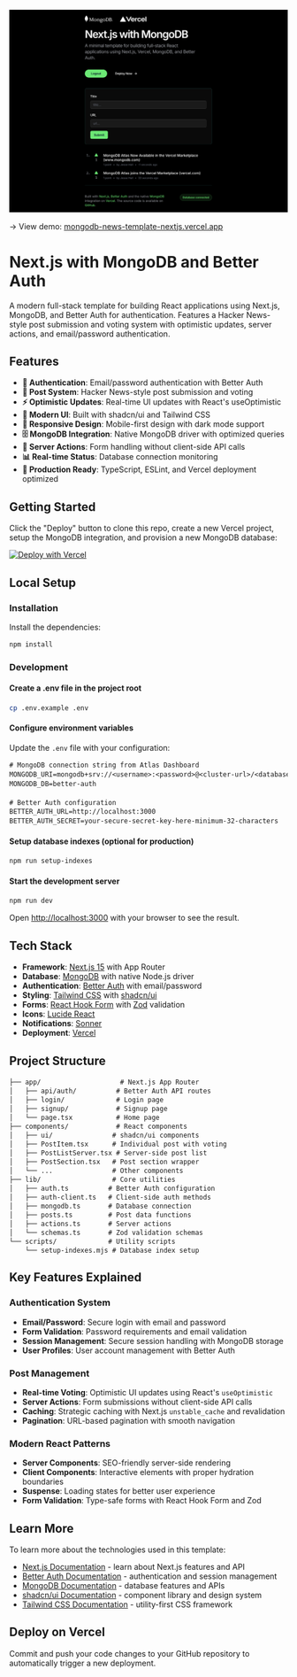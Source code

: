 ![Next.js with MongoDB and Better Auth](./public/og.png)

-> View demo: [mongodb-news-template-nextjs.vercel.app](https://mongodb-news-template-nextjs.vercel.app/)

# Next.js with MongoDB and Better Auth

A modern full-stack template for building React applications using Next.js, MongoDB, and Better Auth for authentication. Features a Hacker News-style post submission and voting system with optimistic updates, server actions, and email/password authentication.

## Features

- **🔐 Authentication**: Email/password authentication with Better Auth
- **📝 Post System**: Hacker News-style post submission and voting
- **⚡ Optimistic Updates**: Real-time UI updates with React's useOptimistic
- **🎨 Modern UI**: Built with shadcn/ui and Tailwind CSS
- **📱 Responsive Design**: Mobile-first design with dark mode support
- **🗄️ MongoDB Integration**: Native MongoDB driver with optimized queries
- **🔄 Server Actions**: Form handling without client-side API calls
- **📊 Real-time Status**: Database connection monitoring
- **🚀 Production Ready**: TypeScript, ESLint, and Vercel deployment optimized

## Getting Started

Click the "Deploy" button to clone this repo, create a new Vercel project, setup the MongoDB integration, and provision a new MongoDB database:

[![Deploy with Vercel](https://vercel.com/button)](https://vercel.com/new/clone?repository-url=https%3A%2F%2Fgithub.com%2Fmongodb-developer%2Fnextjs-news-template-mongodb&project-name=mongodb-news-nextjs&repository-name=mongodb-news-nextjs&demo-title=MongoDB%20%26%20Next.js%20Auth%20Starter%20Template&demo-description=A%20minimal%20template%20for%20building%20full-stack%20React%20applications%20using%20Next.js%2C%20Vercel%2C%2C%20Better%20Auth%20and%20MongoDB.&demo-url=https%3A%2F%2Fnews.mongodb.com&demo-image=https%3A%2F%2Fnews.mongodb.com%2Fog.png&products=%5B%7B%22type%22%3A%22integration%22%2C%22integrationSlug%22%3A%22mongodbatlas%22%2C%22productSlug%22%3A%22atlas%22%2C%22protocol%22%3A%22storage%22%7D%5D&env=BETTER_AUTH_SECRET&envDescription=Generate%20a%20random%20secret%20by%20clicking%20here%20%E2%86%92%20&envLink=https%3A%2F%2Fgenerate-secret.vercel.app%2F32) 

## Local Setup

### Installation

Install the dependencies:

```bash
npm install
```

### Development

#### Create a .env file in the project root

```bash
cp .env.example .env
```

#### Configure environment variables

Update the `.env` file with your configuration:

```txt
# MongoDB connection string from Atlas Dashboard
MONGODB_URI=mongodb+srv://<username>:<password>@<cluster-url>/<database>?retryWrites=true&w=majority
MONGODB_DB=better-auth

# Better Auth configuration
BETTER_AUTH_URL=http://localhost:3000
BETTER_AUTH_SECRET=your-secure-secret-key-here-minimum-32-characters

```

#### Setup database indexes (optional for production)

```bash
npm run setup-indexes
```

#### Start the development server

```bash
npm run dev
```

Open [http://localhost:3000](http://localhost:3000) with your browser to see the result.

## Tech Stack

- **Framework**: [Next.js 15](https://nextjs.org) with App Router
- **Database**: [MongoDB](https://www.mongodb.com?utm_campaign=devrel&utm_source=third-party-content&utm_medium=cta&utm_content=template-nextjs-news-mongodb&utm_term=jesse.hall) with native Node.js driver
- **Authentication**: [Better Auth](https://better-auth.com) with email/password
- **Styling**: [Tailwind CSS](https://tailwindcss.com) with [shadcn/ui](https://ui.shadcn.com)
- **Forms**: [React Hook Form](https://react-hook-form.com) with [Zod](https://zod.dev) validation
- **Icons**: [Lucide React](https://lucide.dev)
- **Notifications**: [Sonner](https://sonner.emilkowal.ski)
- **Deployment**: [Vercel](https://vercel.com)

## Project Structure

```
├── app/                    # Next.js App Router
│   ├── api/auth/          # Better Auth API routes
│   ├── login/             # Login page
│   ├── signup/            # Signup page
│   └── page.tsx           # Home page
├── components/            # React components
│   ├── ui/               # shadcn/ui components
│   ├── PostItem.tsx      # Individual post with voting
│   ├── PostListServer.tsx # Server-side post list
│   ├── PostSection.tsx   # Post section wrapper
│   └── ...               # Other components
├── lib/                  # Core utilities
│   ├── auth.ts          # Better Auth configuration
│   ├── auth-client.ts   # Client-side auth methods
│   ├── mongodb.ts       # Database connection
│   ├── posts.ts         # Post data functions
│   ├── actions.ts       # Server actions
│   └── schemas.ts       # Zod validation schemas
└── scripts/             # Utility scripts
    └── setup-indexes.mjs # Database index setup
```

## Key Features Explained

### Authentication System
- **Email/Password**: Secure login with email and password
- **Form Validation**: Password requirements and email validation
- **Session Management**: Secure session handling with MongoDB storage
- **User Profiles**: User account management with Better Auth

### Post Management
- **Real-time Voting**: Optimistic UI updates using React's `useOptimistic`
- **Server Actions**: Form submissions without client-side API calls
- **Caching**: Strategic caching with Next.js `unstable_cache` and revalidation
- **Pagination**: URL-based pagination with smooth navigation

### Modern React Patterns
- **Server Components**: SEO-friendly server-side rendering
- **Client Components**: Interactive elements with proper hydration boundaries
- **Suspense**: Loading states for better user experience
- **Form Validation**: Type-safe forms with React Hook Form and Zod

## Learn More

To learn more about the technologies used in this template:

- [Next.js Documentation](https://nextjs.org/docs) - learn about Next.js features and API
- [Better Auth Documentation](https://better-auth.com/docs) - authentication and session management
- [MongoDB Documentation](https://www.mongodb.com/docs/?utm_campaign=devrel&utm_source=third-party-content&utm_medium=cta&utm_content=template-nextjs-news-mongodb&utm_term=jesse.hall) - database features and APIs
- [shadcn/ui Documentation](https://ui.shadcn.com) - component library and design system
- [Tailwind CSS Documentation](https://tailwindcss.com/docs) - utility-first CSS framework

## Deploy on Vercel

Commit and push your code changes to your GitHub repository to automatically trigger a new deployment.
